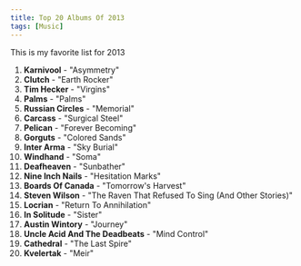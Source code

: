 ```yaml
---
title: Top 20 Albums Of 2013
tags: [Music]
---
```


This is my favorite list for 2013

1. **Karnivool** - "Asymmetry"
2. **Clutch** - "Earth Rocker"
3. **Tim Hecker** - "Virgins"
4. **Palms** - "Palms"
5. **Russian Circles** - "Memorial"
6. **Carcass** - "Surgical Steel"
7. **Pelican** - "Forever Becoming"
8. **Gorguts** - "Colored Sands"
9. **Inter Arma** - "Sky Burial"
10. **Windhand** - "Soma"
11. **Deafheaven** - "Sunbather"
12. **Nine Inch Nails** - "Hesitation Marks"
13. **Boards Of Canada** - "Tomorrow's Harvest"
14. **Steven Wilson** - "The Raven That Refused To Sing (And Other Stories)"
15. **Locrian** - "Return To Annihilation"
16. **In Solitude** - "Sister"
17. **Austin Wintory** - "Journey"
18. **Uncle Acid And The Deadbeats** - "Mind Control"
19. **Cathedral** - "The Last Spire"
20. **Kvelertak** - "Meir"


